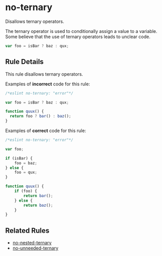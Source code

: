 # no-ternary

Disallows ternary operators.

The ternary operator is used to conditionally assign a value to a variable. Some believe that the use of ternary operators leads to unclear code.

```js
var foo = isBar ? baz : qux;
```

## Rule Details

This rule disallows ternary operators.

Examples of **incorrect** code for this rule:

```js
/*eslint no-ternary: "error"*/

var foo = isBar ? baz : qux;

function quux() {
  return foo ? bar() : baz();
}
```

Examples of **correct** code for this rule:

```js
/*eslint no-ternary: "error"*/

var foo;

if (isBar) {
    foo = baz;
} else {
    foo = qux;
}

function quux() {
    if (foo) {
        return bar();
    } else {
        return baz();
    }
}
```

## Related Rules

* [no-nested-ternary](no-nested-ternary.md)
* [no-unneeded-ternary](no-unneeded-ternary.md)
